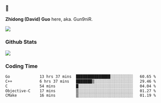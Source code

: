 ### 👋 

**Zhidong (David) Guo** here, aka. Gun9niR.

![](https://komarev.com/ghpvc/?username=Gun9niR&label=Total+Views)

### Github Stats

<img src="https://github-readme-stats.vercel.app/api?username=Gun9niR&count_private=true&show_icons=true&theme=vue-dark&hide_title=true">

### Coding Time

<!--START_SECTION:waka-->

```txt
Go             13 hrs 37 mins  ███████████████░░░░░░░░░░   60.65 %
C++            6 hrs 37 mins   ███████▒░░░░░░░░░░░░░░░░░   29.46 %
C              54 mins         █░░░░░░░░░░░░░░░░░░░░░░░░   04.04 %
Objective-C    17 mins         ▒░░░░░░░░░░░░░░░░░░░░░░░░   01.27 %
CMake          16 mins         ▒░░░░░░░░░░░░░░░░░░░░░░░░   01.19 %
```

<!--END_SECTION:waka-->
